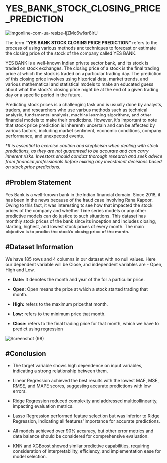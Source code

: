 # YES_BANK_STOCK_CLOSING_PRICE_PREDICTION

![imgonline-com-ua-resize-IjZMc6w8sr8IrU](https://github.com/NamiraMujawar/YES_BANK_STOCK_CLOSING_PRICE_PREDICTION/assets/120715329/bf47bba7-e4b9-4a2c-906d-b7bc3fa08122)

The term **"YES BANK STOCK CLOSING PRICE PREDICTION"** refers to the process of using various methods and techniques to forecast or estimate the closing price of the stock of the company called YES BANK.

YES BANK is a well-known Indian private sector bank, and its stock is traded on stock exchanges. The closing price of a stock is the final trading price at which the stock is traded on a particular trading day. The prediction of this closing price involves using historical data, market trends, and various mathematical and statistical models to make an educated guess about what the stock's closing price might be at the end of a given trading day or a specific period in the future.

Predicting stock prices is a challenging task and is usually done by analysts, traders, and researchers who use various methods such as technical analysis, fundamental analysis, machine learning algorithms, and other financial models to make their predictions. However, it's important to note that stock price prediction is inherently uncertain and can be affected by various factors, including market sentiment, economic conditions, company performance, and unexpected events.

**It is essential to exercise caution and skepticism when dealing with stock predictions, as they are not guaranteed to be accurate and can carry inherent risks. Investors should conduct thorough research and seek advice from financial professionals before making any investment decisions based on stock price predictions.*

#**Problem Statement**
---
Yes Bank is a well-known bank in the Indian financial domain. Since 2018, it has been in the news because of the fraud case involving Rana Kapoor. Owing to this fact, it was interesting to see how that impacted the stock prices of the company and whether Time series models or any other predictive models can do justice to such situations. This dataset has monthly stock prices of the bank since its inception and includes closing, starting, highest, and lowest stock prices of every month. The main objective is to predict the stock’s closing price of the month.

#**Dataset Information**
---

We have 185 rows and 4 columns in our dataset with no null values. Here our dependent variable will be Close, and independent variables are - Open, High and Low.

* **Date:** It denotes the month and year of the for a particular price.

* **Open:** Open means the price at which a stock started trading that month.

* **High:** refers to the maximum price that month.

* **Low:** refers to the minimum price that month.

* **Close:** refers to the final trading price for that month, which we have to predict using regression

![Screenshot (98)](https://github.com/NamiraMujawar/YES_BANK_STOCK_CLOSING_PRICE_PREDICTION/assets/120715329/55428b32-d75b-4482-b88a-0146b08346db)


#**Conclusion**
---

* The target variable shows high dependence on input variables, indicating a strong relationship between them.

* Linear Regression achieved the best results with the lowest MAE, MSE, RMSE, and MAPE scores, suggesting accurate predictions with low errors.

* Ridge Regression reduced complexity and addressed multicollinearity, impacting evaluation metrics.

* Lasso Regression performed feature selection but was inferior to Ridge Regression, indicating all features' importance for accurate predictions.

* All models achieved over 90% accuracy, but other error metrics and data balance should be considered for comprehensive evaluation.

* KNN and XGBoost showed similar predictive capabilities, requiring consideration of interpretability, efficiency, and implementation ease for model selection.



